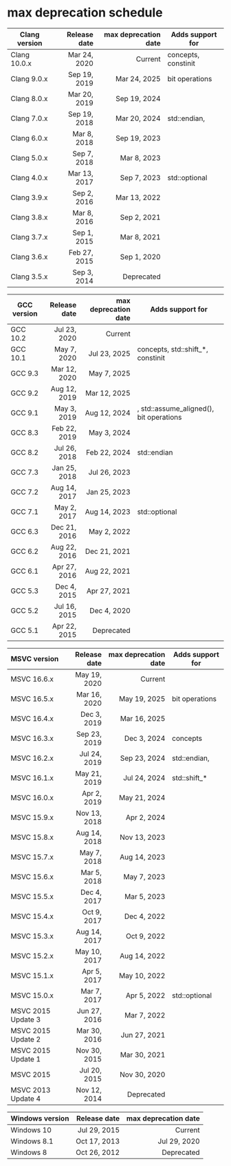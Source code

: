 # max deprecation schedule

|Clang version|Release date|max deprecation date|Adds support for      |
|-------------|-----------:|-------------------:|----------------------|
|Clang 10.0.x |Mar 24, 2020|             Current|concepts, constinit   |
|Clang 9.0.x  |Sep 19, 2019|        Mar 24, 2025|bit operations        |
|Clang 8.0.x  |Mar 20, 2019|        Sep 19, 2024|                      |
|Clang 7.0.x  |Sep 19, 2018|        Mar 20, 2024|std::endian, <version>|
|Clang 6.0.x  |Mar  8, 2018|        Sep 19, 2023|                      |
|Clang 5.0.x  |Sep  7, 2018|        Mar  8, 2023|                      |
|Clang 4.0.x  |Mar 13, 2017|        Sep  7, 2023|std::optional         |
|Clang 3.9.x  |Sep  2, 2016|        Mar 13, 2022|                      |
|Clang 3.8.x  |Mar  8, 2016|        Sep  2, 2021|                      |
|Clang 3.7.x  |Sep  1, 2015|        Mar  8, 2021|                      |
|Clang 3.6.x  |Feb 27, 2015|        Sep  1, 2020|                      |
|Clang 3.5.x  |Sep  3, 2014|          Deprecated|                      |

|GCC version|Release date|max deprecation date|Adds support for                                |
|-----------|-----------:|-------------------:|------------------------------------------------|
|GCC 10.2   |Jul 23, 2020|             Current|                                                |
|GCC 10.1   |May  7, 2020|        Jul 23, 2025|concepts, std::shift_*, constinit               |
|GCC 9.3    |Mar 12, 2020|        May  7, 2025|                                                |
|GCC 9.2    |Aug 12, 2019|        Mar 12, 2025|                                                |
|GCC 9.1    |May  3, 2019|        Aug 12, 2024|<version>, std::assume_aligned(), bit operations|
|GCC 8.3    |Feb 22, 2019|        May  3, 2024|                                                |
|GCC 8.2    |Jul 26, 2018|        Feb 22, 2024|std::endian                                     |
|GCC 7.3    |Jan 25, 2018|        Jul 26, 2023|                                                |
|GCC 7.2    |Aug 14, 2017|        Jan 25, 2023|                                                |
|GCC 7.1    |May  2, 2017|        Aug 14, 2023|std::optional                                   |
|GCC 6.3    |Dec 21, 2016|        May  2, 2022|                                                |
|GCC 6.2    |Aug 22, 2016|        Dec 21, 2021|                                                |
|GCC 6.1    |Apr 27, 2016|        Aug 22, 2021|                                                |
|GCC 5.3    |Dec  4, 2015|        Apr 27, 2021|                                                |
|GCC 5.2    |Jul 16, 2015|        Dec  4, 2020|                                                |
|GCC 5.1    |Apr 22, 2015|          Deprecated|                                                |

|MSVC version      |Release date|max deprecation date|Adds support for      |
|------------------|-----------:|-------------------:|----------------------|
|MSVC 16.6.x       |May 19, 2020|             Current|                      |
|MSVC 16.5.x       |Mar 16, 2020|        May 19, 2025|bit operations        |
|MSVC 16.4.x       |Dec  3, 2019|        Mar 16, 2025|                      |
|MSVC 16.3.x       |Sep 23, 2019|        Dec  3, 2024|concepts              |
|MSVC 16.2.x       |Jul 24, 2019|        Sep 23, 2024|std::endian, <version>|
|MSVC 16.1.x       |May 21, 2019|        Jul 24, 2024|std::shift_*          |
|MSVC 16.0.x       |Apr  2, 2019|        May 21, 2024|                      |
|MSVC 15.9.x       |Nov 13, 2018|        Apr  2, 2024|                      |
|MSVC 15.8.x       |Aug 14, 2018|        Nov 13, 2023|                      |
|MSVC 15.7.x       |May  7, 2018|        Aug 14, 2023|                      |
|MSVC 15.6.x       |Mar  5, 2018|        May  7, 2023|                      |
|MSVC 15.5.x       |Dec  4, 2017|        Mar  5, 2023|                      |
|MSVC 15.4.x       |Oct  9, 2017|        Dec  4, 2022|                      |
|MSVC 15.3.x       |Aug 14, 2017|        Oct  9, 2022|                      |
|MSVC 15.2.x       |May 10, 2017|        Aug 14, 2022|                      |
|MSVC 15.1.x       |Apr  5, 2017|        May 10, 2022|                      |
|MSVC 15.0.x       |Mar  7, 2017|        Apr  5, 2022|std::optional         |
|MSVC 2015 Update 3|Jun 27, 2016|        Mar  7, 2022|                      |
|MSVC 2015 Update 2|Mar 30, 2016|        Jun 27, 2021|                      |
|MSVC 2015 Update 1|Nov 30, 2015|        Mar 30, 2021|                      |
|MSVC 2015         |Jul 20, 2015|        Nov 30, 2020|                      |
|MSVC 2013 Update 4|Nov 12, 2014|          Deprecated|                      |

|Windows version|Release date|max deprecation date|
|---------------|-----------:|-------------------:|
|Windows 10     |Jul 29, 2015|             Current|
|Windows 8.1    |Oct 17, 2013|        Jul 29, 2020|
|Windows 8      |Oct 26, 2012|          Deprecated|
